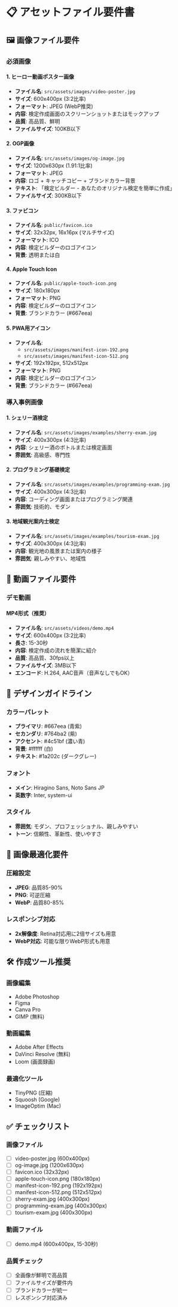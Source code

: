 # 📋 アセットファイル要件書

## 🖼️ 画像ファイル要件

### **必須画像**

#### 1. **ヒーロー動画ポスター画像**
- **ファイル名**: `src/assets/images/video-poster.jpg`
- **サイズ**: 600x400px (3:2比率)
- **フォーマット**: JPEG (WebP推奨)
- **内容**: 検定作成画面のスクリーンショットまたはモックアップ
- **品質**: 高品質、鮮明
- **ファイルサイズ**: 100KB以下

#### 2. **OGP画像**
- **ファイル名**: `src/assets/images/og-image.jpg`
- **サイズ**: 1200x630px (1.91:1比率)
- **フォーマット**: JPEG
- **内容**: ロゴ + キャッチコピー + ブランドカラー背景
- **テキスト**: 「検定ビルダー - あなたのオリジナル検定を簡単に作成」
- **ファイルサイズ**: 300KB以下

#### 3. **ファビコン**
- **ファイル名**: `public/favicon.ico`
- **サイズ**: 32x32px, 16x16px (マルチサイズ)
- **フォーマット**: ICO
- **内容**: 検定ビルダーのロゴアイコン
- **背景**: 透明または白

#### 4. **Apple Touch Icon**
- **ファイル名**: `public/apple-touch-icon.png`
- **サイズ**: 180x180px
- **フォーマット**: PNG
- **内容**: 検定ビルダーのロゴアイコン
- **背景**: ブランドカラー (#667eea)

#### 5. **PWA用アイコン**
- **ファイル名**: 
  - `src/assets/images/manifest-icon-192.png`
  - `src/assets/images/manifest-icon-512.png`
- **サイズ**: 192x192px, 512x512px
- **フォーマット**: PNG
- **内容**: 検定ビルダーのロゴアイコン
- **背景**: ブランドカラー (#667eea)

### **導入事例画像**

#### 1. **シェリー酒検定**
- **ファイル名**: `src/assets/images/examples/sherry-exam.jpg`
- **サイズ**: 400x300px (4:3比率)
- **内容**: シェリー酒のボトルまたは検定画面
- **雰囲気**: 高級感、専門性

#### 2. **プログラミング基礎検定**
- **ファイル名**: `src/assets/images/examples/programming-exam.jpg`
- **サイズ**: 400x300px (4:3比率)
- **内容**: コーディング画面またはプログラミング関連
- **雰囲気**: 技術的、モダン

#### 3. **地域観光案内士検定**
- **ファイル名**: `src/assets/images/examples/tourism-exam.jpg`
- **サイズ**: 400x300px (4:3比率)
- **内容**: 観光地の風景または案内の様子
- **雰囲気**: 親しみやすい、地域性

## 🎥 動画ファイル要件

### **デモ動画**

#### **MP4形式（推奨）**
- **ファイル名**: `src/assets/videos/demo.mp4`
- **サイズ**: 600x400px (3:2比率)
- **長さ**: 15-30秒
- **内容**: 検定作成の流れを簡潔に紹介
- **品質**: 高品質、30fps以上
- **ファイルサイズ**: 3MB以下
- **エンコード**: H.264, AAC音声（音声なしでもOK）

## 🎨 デザインガイドライン

### **カラーパレット**
- **プライマリ**: #667eea (青紫)
- **セカンダリ**: #764ba2 (紫)
- **アクセント**: #4c51bf (濃い青)
- **背景**: #ffffff (白)
- **テキスト**: #1a202c (ダークグレー)

### **フォント**
- **メイン**: Hiragino Sans, Noto Sans JP
- **英数字**: Inter, system-ui

### **スタイル**
- **雰囲気**: モダン、プロフェッショナル、親しみやすい
- **トーン**: 信頼性、革新性、使いやすさ

## 📐 画像最適化要件

### **圧縮設定**
- **JPEG**: 品質85-90%
- **PNG**: 可逆圧縮
- **WebP**: 品質80-85%

### **レスポンシブ対応**
- **2x解像度**: Retina対応用に2倍サイズも用意
- **WebP対応**: 可能な限りWebP形式も用意

## 🛠️ 作成ツール推奨

### **画像編集**
- Adobe Photoshop
- Figma
- Canva Pro
- GIMP (無料)

### **動画編集**
- Adobe After Effects
- DaVinci Resolve (無料)
- Loom (画面録画)

### **最適化ツール**
- TinyPNG (圧縮)
- Squoosh (Google)
- ImageOptim (Mac)

## ✅ チェックリスト

### **画像ファイル**
- [ ] video-poster.jpg (600x400px)
- [ ] og-image.jpg (1200x630px)
- [ ] favicon.ico (32x32px)
- [ ] apple-touch-icon.png (180x180px)
- [ ] manifest-icon-192.png (192x192px)
- [ ] manifest-icon-512.png (512x512px)
- [ ] sherry-exam.jpg (400x300px)
- [ ] programming-exam.jpg (400x300px)
- [ ] tourism-exam.jpg (400x300px)

### **動画ファイル**
- [ ] demo.mp4 (600x400px, 15-30秒)

### **品質チェック**
- [ ] 全画像が鮮明で高品質
- [ ] ファイルサイズが要件内
- [ ] ブランドカラーが統一
- [ ] レスポンシブ対応済み 